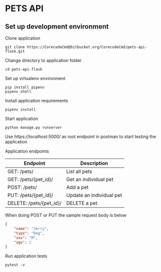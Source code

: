 # PETS API

## Set up development environment
Clone application
```
git clone https://CorecodeCmd@bitbucket.org/CorecodeCmd/pets-api-flask.git
```

Change directory to application folder
```
cd pets-api-flask
```

Set up virtualenv environment
```
pip install pipenv
pipenv shell
```

Install application requirements
```
pipenv install
```

Start application
```
python manage.py runserver
```

Use *https://localhost:5000/* as root endpoint in postman to start testing the application

Application endpoints

|Endpoint  |Description |
|----------|------------|
|GET: /pets/|List all pets|
|GET: /pets/{pet_id}/|Get an individual pet|
|POST: /pets/|Add a pet|
|PUT: /pets/{pet_id}/|Update an individual pet|
|DELETE: /pets/{pet_id}/|DELETE a pet|

When doing POST or PUT the sample request body is below
```json
{
    "name": "Jerry",
    "type": "Dog",
    "sex": "M",
    "age": 2
}
```

Run application tests
```
pytest -v
```